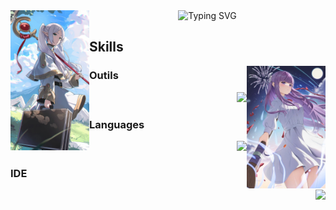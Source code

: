 <div align="center">
  <img src="./images/Frieren.jpeg" width="25%" align="left">
  <picture>
    <source align="top" media="(prefers-color-scheme: dark)" srcset="https://readme-typing-svg.herokuapp.com/?font=Fira+Code&pause=1000&color=00FFFF&multiline=true&random=false&width=435&center=true&lines=Hello+do+you+like+Frieren+?">
    <img align="top" src="https://readme-typing-svg.herokuapp.com/?font=Fira+Code&pause=1000&color=00FFFF&multiline=true&random=false&width=435&center=true&lines=Hello+do+you+like+Frieren+?" alt="Typing SVG" />
  </picture>
</div>


##   Skills
<img src="./images/Fern.jpeg" width="25%" align="right">

### Outils
<div align="right">
  <img src="https://skillicons.dev/icons?i=mysql,nodejs,github,git">
</div>

### Languages
<div align="right">
  <img src="https://skillicons.dev/icons?i=python,">
</div>

### IDE
<div align="right">
  <img src="https://skillicons.dev/icons?i=vscode">
</div>